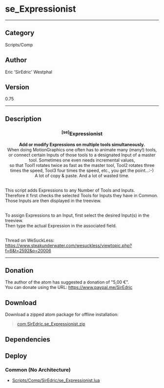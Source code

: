 # se_Expressionist
___

## Category
Scripts/Comp

## Author
Eric 'SirEdric' Westphal

## Version
0.75

___

## Description
<h3 align="center"><sup>&#91;se&#93;</sup>Expressionist</h3><p align="center"><strong>Add or modify Expressions on multiple tools simultaneously.</strong>
<br>When doing MotionGraphics one often has to animate many (many!) tools,<br>
or connect certain Inputs of those tools to a designated Input of a master tool.
Sometimes one even needs incremental values, <br>so that Tool1 rotates twice as fast as the master tool,
Tool2 rotates three times the speed, Tool3 four times the speed, etc., you get the point...:-)<br>
A lot of copy & paste. And a lot of wasted time.<br><br>

This script adds Expressions to any Number of Tools and Inputs.<br>
Therefore it first checks the selected Tools for Inputs they have in Common.<br>
Those Inputs are then displayed in the treeview.<br><br>

To assign Expressions to an Input, first select the desired Input(s) in the treeview.<br>
Then type the actual Expression in the associated field.<br><br>

Thread on WeSuckLess: https://www.steakunderwater.com/wesuckless/viewtopic.php?f=6&t=2592&p=20006</p>

___

## Donation
The author of the atom has suggested a donation of "5,00 €".  
You can donate using the URL: <a href="https://www.paypal.me/SirEdric">https://www.paypal.me/SirEdric</a>
## Download

Download a zipped atom package for offline installation:
> [com.SirEdric.se_Expressionist.zip](https://gitlab.com/WeSuckLess/Reactor/-/archive/master/Reactor-master.zip?path=Atoms/com.SirEdric.se_Expressionist)  

## Dependencies

## Deploy

### Common (No Architecture)

<ul>
<li><a href="https://gitlab.com/WeSuckLess/Reactor/-/blob/master/Atoms/com.SirEdric.se_Expressionist/Scripts/Comp/SirEdric/se_Expressionist.lua?ref_type=heads">Scripts/Comp/SirEdric/se_Expressionist.lua</a></li>
</ul>

